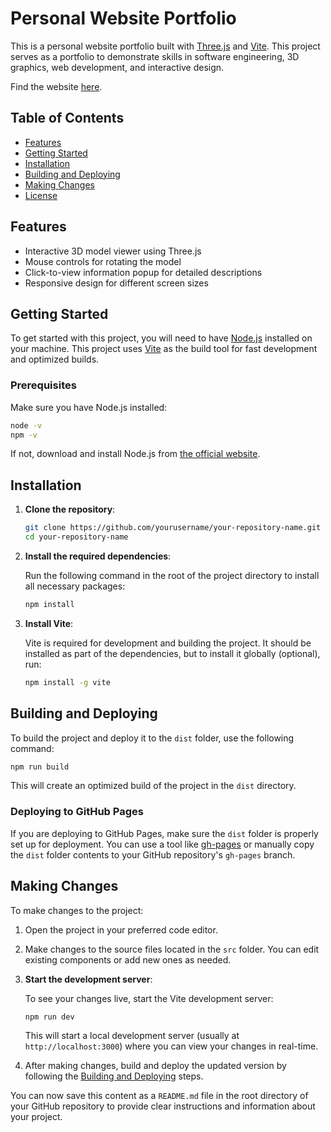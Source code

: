 
# Personal Website Portfolio

This is a personal website portfolio built with [Three.js](https://threejs.org/) and [Vite](https://vitejs.dev/). This project serves as a portfolio to demonstrate skills in software engineering, 3D graphics, web development, and interactive design.

Find the website [here](https://www.zachbernard.com).

## Table of Contents

- [Features](#features)
- [Getting Started](#getting-started)
- [Installation](#installation)
- [Building and Deploying](#building-and-deploying)
- [Making Changes](#making-changes)
- [License](#license)

## Features

- Interactive 3D model viewer using Three.js
- Mouse controls for rotating the model
- Click-to-view information popup for detailed descriptions
- Responsive design for different screen sizes

## Getting Started

To get started with this project, you will need to have [Node.js](https://nodejs.org/) installed on your machine. This project uses [Vite](https://vitejs.dev/) as the build tool for fast development and optimized builds.

### Prerequisites

Make sure you have Node.js installed:

```bash
node -v
npm -v
```

If not, download and install Node.js from [the official website](https://nodejs.org/).

## Installation

1. **Clone the repository**:

   ```bash
   git clone https://github.com/yourusername/your-repository-name.git
   cd your-repository-name
   ```

2. **Install the required dependencies**:

   Run the following command in the root of the project directory to install all necessary packages:

   ```bash
   npm install
   ```

3. **Install Vite**:

   Vite is required for development and building the project. It should be installed as part of the dependencies, but to install it globally (optional), run:

   ```bash
   npm install -g vite
   ```

## Building and Deploying

To build the project and deploy it to the `dist` folder, use the following command:

```bash
npm run build
```

This will create an optimized build of the project in the `dist` directory.

### Deploying to GitHub Pages

If you are deploying to GitHub Pages, make sure the `dist` folder is properly set up for deployment. You can use a tool like [gh-pages](https://www.npmjs.com/package/gh-pages) or manually copy the `dist` folder contents to your GitHub repository's `gh-pages` branch.

## Making Changes

To make changes to the project:

1. Open the project in your preferred code editor.

2. Make changes to the source files located in the `src` folder. You can edit existing components or add new ones as needed.

3. **Start the development server**:

   To see your changes live, start the Vite development server:

   ```bash
   npm run dev
   ```

   This will start a local development server (usually at `http://localhost:3000`) where you can view your changes in real-time.

4. After making changes, build and deploy the updated version by following the [Building and Deploying](#building-and-deploying) steps.

You can now save this content as a `README.md` file in the root directory of your GitHub repository to provide clear instructions and information about your project.
